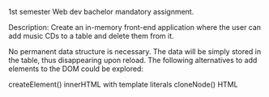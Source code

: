 1st semester Web dev bachelor mandatory assignment. 

Description: 
Create an in-memory front-end application where the user can add music CDs to a table and delete them from it.

No permanent data structure is necessary. The data will be simply stored in the table, thus disappearing upon reload.
The following alternatives to add elements to the DOM could be explored:

createElement()
innerHTML with template literals
cloneNode()
HTML <template>
Notice that all of them have their pros and cons.
![image](https://github.com/user-attachments/assets/58263db7-37de-4b0e-99ae-d1ac2850f1c1)
